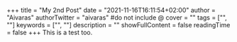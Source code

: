 +++
title = "My 2nd Post"
date = "2021-11-16T16:11:54+02:00"
author = "Aivaras"
authorTwitter = "aivaras" #do not include @
cover = ""
tags = ["", ""]
keywords = ["", ""]
description = ""
showFullContent = false
readingTime = false
+++
This is a test too.